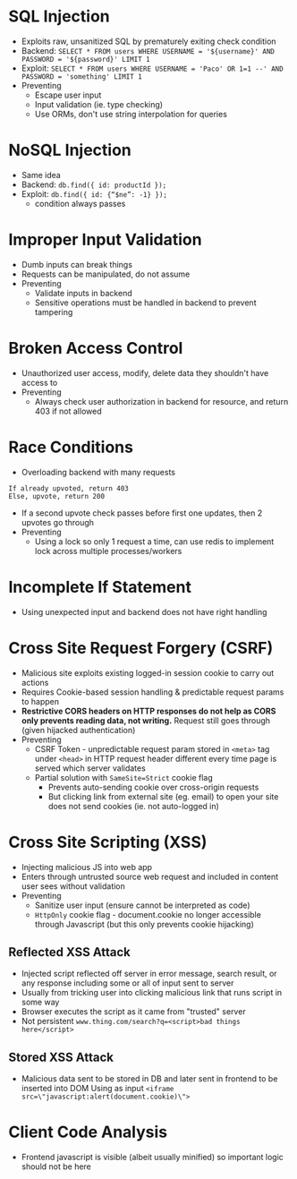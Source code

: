 # SQL Injection
- Exploits raw, unsanitized SQL by prematurely exiting check condition
- Backend: `SELECT * FROM users WHERE USERNAME = '${username}' AND PASSWORD = '${password}' LIMIT 1`
- Exploit: `SELECT * FROM users WHERE USERNAME = 'Paco' OR 1=1 --' AND PASSWORD = 'something' LIMIT 1`
- Preventing
	- Escape user input
	- Input validation (ie. type checking)
	- Use ORMs, don't use string interpolation for queries
# NoSQL Injection
- Same idea
- Backend: `db.find({ id: productId });`
- Exploit: `db.find({ id: {“$ne”: -1} });`
	- condition always passes
# Improper Input Validation
- Dumb inputs can break things
- Requests can be manipulated, do not assume
- Preventing
	- Validate inputs in backend
	- Sensitive operations must be handled in backend to prevent tampering
# Broken Access Control
- Unauthorized user access, modify, delete data they shouldn't have access to
- Preventing
	- Always check user authorization in backend for resource, and return 403 if not allowed
# Race Conditions
- Overloading backend with many requests
```
If already upvoted, return 403
Else, upvote, return 200
```
- If a second upvote check passes before first one updates, then 2 upvotes go through
- Preventing
	- Using a lock so only 1 request a time, can use redis to implement lock across multiple processes/workers
# Incomplete If Statement
- Using unexpected input and backend does not have right handling
# Cross Site Request Forgery (CSRF)
- Malicious site exploits existing logged-in session cookie to carry out actions
- Requires Cookie-based session handling & predictable request params to happen
- **Restrictive CORS headers on HTTP responses do not help as CORS only prevents reading data, not writing.** Request still goes through (given hijacked authentication)
- Preventing
	- CSRF Token - unpredictable request param stored in `<meta>` tag under `<head>` in HTTP request header different every time page is served which server validates
	- Partial solution with `SameSite=Strict` cookie flag
		- Prevents auto-sending cookie over cross-origin requests
		- But clicking link from external site (eg. email) to open your site does not send cookies (ie. not auto-logged in)
# Cross Site Scripting (XSS)
- Injecting malicious JS into web app
- Enters through untrusted source web request and included in content user sees without validation
- Preventing
	- Sanitize user input (ensure cannot be interpreted as code)
	- `HttpOnly` cookie flag - document.cookie no longer accessible through Javascript (but this only prevents cookie hijacking)
## Reflected XSS Attack
- Injected script reflected off server in error message, search result, or any response including some or all of input sent to server
- Usually from tricking user into clicking malicious link that runs script in some way
- Browser executes the script as it came from "trusted" server
- Not persistent
`www.thing.com/search?q=<script>bad things here</script>`
## Stored XSS Attack
- Malicious data sent to be stored in DB and later sent in frontend to be inserted into DOM
Using as input `<iframe src=\"javascript:alert(document.cookie)\">`
# Client Code Analysis
- Frontend javascript is visible (albeit usually minified) so important logic should not be here